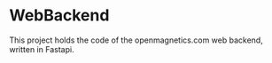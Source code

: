 # WebBackend

This project holds the code of the openmagnetics.com web backend, written in Fastapi. 
